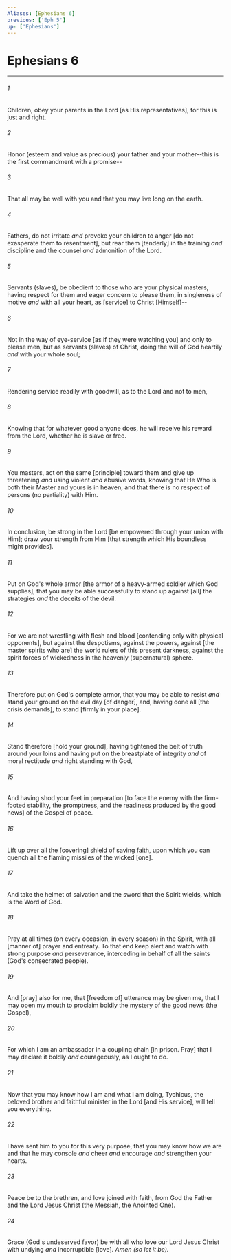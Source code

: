 ```yaml
---
Aliases: [Ephesians 6]
previous: ['Eph 5']
up: ['Ephesians']
---
```

# Ephesians 6

***














###### 1 






Children, obey your parents in the Lord [as His representatives], for this is just and right. 













###### 2 






Honor (esteem and value as precious) your father and your mother--this is the first commandment with a promise-- 













###### 3 






That all may be well with you and that you may live long on the earth. 













###### 4 






Fathers, do not irritate _and_ provoke your children to anger [do not exasperate them to resentment], but rear them [tenderly] in the training _and_ discipline and the counsel _and_ admonition of the Lord. 













###### 5 






Servants (slaves), be obedient to those who are your physical masters, having respect for them and eager concern to please them, in singleness of motive _and_ with all your heart, as [service] to Christ [Himself]-- 













###### 6 






Not in the way of eye-service [as if they were watching you] and only to please men, but as servants (slaves) of Christ, doing the will of God heartily _and_ with your whole soul; 













###### 7 






Rendering service readily with goodwill, as to the Lord and not to men, 













###### 8 






Knowing that for whatever good anyone does, he will receive his reward from the Lord, whether he is slave or free. 













###### 9 






You masters, act on the same [principle] toward them and give up threatening _and_ using violent _and_ abusive words, knowing that He Who is both their Master and yours is in heaven, and that there is no respect of persons (no partiality) with Him. 













###### 10 






In conclusion, be strong in the Lord [be empowered through your union with Him]; draw your strength from Him [that strength which His boundless might provides]. 













###### 11 






Put on God's whole armor [the armor of a heavy-armed soldier which God supplies], that you may be able successfully to stand up against [all] the strategies _and_ the deceits of the devil. 













###### 12 






For we are not wrestling with flesh and blood [contending only with physical opponents], but against the despotisms, against the powers, against [the master spirits who are] the world rulers of this present darkness, against the spirit forces of wickedness in the heavenly (supernatural) sphere. 













###### 13 






Therefore put on God's complete armor, that you may be able to resist _and_ stand your ground on the evil day [of danger], and, having done all [the crisis demands], to stand [firmly in your place]. 













###### 14 






Stand therefore [hold your ground], having tightened the belt of truth around your loins and having put on the breastplate of integrity _and_ of moral rectitude _and_ right standing with God, 













###### 15 






And having shod your feet in preparation [to face the enemy with the firm-footed stability, the promptness, and the readiness produced by the good news] of the Gospel of peace. 













###### 16 






Lift up over all the [covering] shield of saving faith, upon which you can quench all the flaming missiles of the wicked [one]. 













###### 17 






And take the helmet of salvation and the sword that the Spirit wields, which is the Word of God. 













###### 18 






Pray at all times (on every occasion, in every season) in the Spirit, with all [manner of] prayer and entreaty. To that end keep alert and watch with strong purpose _and_ perseverance, interceding in behalf of all the saints (God's consecrated people). 













###### 19 






And [pray] also for me, that [freedom of] utterance may be given me, that I may open my mouth to proclaim boldly the mystery of the good news (the Gospel), 













###### 20 






For which I am an ambassador in a coupling chain [in prison. Pray] that I may declare it boldly _and_ courageously, as I ought to do. 













###### 21 






Now that you may know how I am and what I am doing, Tychicus, the beloved brother and faithful minister in the Lord [and His service], will tell you everything. 













###### 22 






I have sent him to you for this very purpose, that you may know how we are and that he may console _and_ cheer _and_ encourage _and_ strengthen your hearts. 













###### 23 






Peace be to the brethren, and love joined with faith, from God the Father and the Lord Jesus Christ (the Messiah, the Anointed One). 













###### 24 






Grace (God's undeserved favor) be with all who love our Lord Jesus Christ with undying _and_ incorruptible [love]. _Amen (so let it be)._

